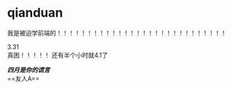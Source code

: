 # qianduan
我是被迫学前端的！！！！！！！！！！！！！！！！！！！！！！！！！！！！

3.31  
真困！！！！！
还有半个小时就4.1了

***四月是你的谎言***  
==友人A==  

